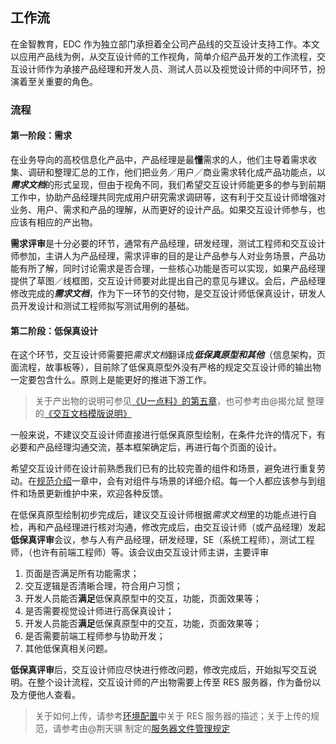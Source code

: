 ## 工作流

在金智教育，EDC 作为独立部门承担着全公司产品线的交互设计支持工作。本文以应用产品线为例，从交互设计师的工作视角，简单介绍产品开发的工作流程，交互设计师作为承接产品经理和开发人员、测试人员以及视觉设计师的中间环节，扮演着至关重要的角色。

### 流程

#### 第一阶段：需求

在业务导向的高校信息化产品中，产品经理是最**懂**需求的人，他们主导着需求收集、调研和整理汇总的工作，他们把业务／用户／商业需求转化成产品功能点，以***需求文档***的形式呈现，但由于视角不同，我们希望交互设计师能更多的参与到前期工作中，协助产品经理共同完成用户研究需求调研等，这有利于交互设计师增强对业务、用户、需求和产品的理解，从而更好的设计产品。如果交互设计师参与，也应该有相应的产出物。

**需求评审**是十分必要的环节，通常有产品经理，研发经理，测试工程师和交互设计师参加，主讲人为产品经理，需求评审的目的是让产品参与人对业务场景，产品功能有所了解，同时讨论需求是否合理，一些核心功能是否可以实现，如果产品经理提供了草图／线框图，交互设计师要对此提出自己的意见与建议。会后，产品经理修改完成的***需求文档***，作为下一环节的交付物，是交互设计师低保真设计，研发人员开发设计和测试工程师拟写测试用例的基础。

#### 第二阶段：低保真设计

在这个环节，交互设计师需要把*需求文档*翻译成***低保真原型和其他***（信息架构，页面流程，故事板等），目前除了低保真原型外没有严格的规定交互设计师的输出物一定要包含什么。原则上是能更好的推进下游工作。

> 关于产出物的说明可参见[《U一点料》的第五章](http://yuedu.163.com/book_reader/ddcd66907bd1487190b41d9b702e6932_4/bc9fae01b1576f96d0082fd412bbcc06_4)，也可参考由@揭允斌 整理的[《交互文档模版说明》](http://res.wisedu.com/ID/1.SPEC/PC/1.Components/PC-交互文档模板-V1.0-16.08.05%40揭允斌/#g=1&p=模板说明)

一般来说，不建议交互设计师直接进行低保真原型绘制，在条件允许的情况下，有必要和产品经理沟通交流，基本框架确定后，再进行每个页面的设计。

希望交互设计师在设计前熟悉我们已有的比较完善的组件和场景，避免进行重复劳动。在[规范介绍](SPEC.md)一章中，会有对组件与场景的详细介绍。每一个人都应该参与到组件和场景更新维护中来，欢迎各种反馈。

在低保真原型绘制初步完成后，建议交互设计师根据*需求文档*里的功能点进行自检，再和产品经理进行核对沟通，修改完成后，由交互设计师（或产品经理）发起**低保真评审**会议，参与人有产品经理，研发经理，SE（系统工程师），测试工程师，（也许有前端工程师）等。该会议由交互设计师主讲，主要评审

1. 页面是否满足所有功能需求；
2. 交互逻辑是否清晰合理，符合用户习惯；
3. 开发人员能否**满足**低保真原型中的交互，功能，页面效果等；
4. 是否需要视觉设计师进行高保真设计；
5. 开发人员能否**满足**低保真原型中的交互，功能，页面效果等；
6. 是否需要前端工程师参与协助开发；
7. 其他低保真相关问题。

**低保真评审**后，交互设计师应尽快进行修改问题，修改完成后，开始拟写交互说明。在整个设计流程，交互设计师的产出物需要上传至 RES 服务器，作为备份以及方便他人查看。

> 关于如何上传，请参考[环境配置](huan-jing-pei-zhi.md)中关于 RES 服务器的描述；关于上传的规范，请参考由@荆天骐 制定的[服务器文件管理规定](http://res.wisedu.com/ID/1.SPEC/PC/PC-服务器文件管理规范-V1.1-17.02.23%40荆天骐/)

